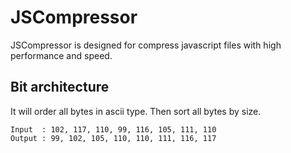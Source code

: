 # JSCompressor
JSCompressor is designed for compress javascript files with high performance and speed.

## Bit architecture
It will order all bytes in ascii type. Then sort all bytes by size.
```
Input  : 102, 117, 110, 99, 116, 105, 111, 110
Output : 99, 102, 105, 110, 110, 111, 116, 117
```
